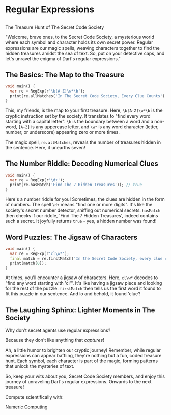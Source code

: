 # Regular Expressions

## 

The Treasure Hunt of The Secret Code Society

"Welcome, brave ones, to the Secret Code Society, a mysterious world where each symbol and character holds its own secret power. Regular expressions are our magic spells, weaving characters together to find the hidden treasures amidst the sea of text. So, put on your detective caps, and let's unravel the enigma of Dart's regular expressions."

## The Basics: The Map to the Treasure

```dart
void main() {
  var re = RegExp(r'\b[A-Z]\w*\b');
  print(re.allMatches('In The Secret Code Society, Every Clue Counts').length); // 8
}
```

This, my friends, is the map to your first treasure. Here, `\b[A-Z]\w*\b` is the cryptic instruction set by the society. It translates to "find every word starting with a capital letter". `\b` is the boundary between a word and a non-word, `[A-Z]` is any uppercase letter, and `\w*` is any word character (letter, number, or underscore) appearing zero or more times.

The magic spell, `re.allMatches`, reveals the number of treasures hidden in the sentence. Here, it unearths seven!

## The Number Riddle: Decoding Numerical Clues

```dart
void main() {
  var re = RegExp(r'\d+');
  print(re.hasMatch('Find The 7 Hidden Treasures')); // true
}
```

Here's a number riddle for you! Sometimes, the clues are hidden in the form of numbers. The spell `\d+` means "find one or more digits". It's like the society's secret number detector, sniffing out numerical secrets. `hasMatch` then checks if our riddle, 'Find The 7 Hidden Treasures', indeed contains such a secret. It joyfully returns `true` - yes, a hidden number was found!

## Word Puzzles: The Jigsaw of Characters

```dart
void main() {
  var re = RegExp(r'cl\w*');
  final match = re.firstMatch('In the Secret Code Society, every clue counts')!;
  print(match[0]);
}
```

At times, you'll encounter a jigsaw of characters. Here, `cl\w*` decodes to "find any word starting with 'cl'". It's like having a jigsaw piece and looking for the rest of the puzzle. `firstMatch` then tells us the first word it found to fit this puzzle in our sentence. And lo and behold, it found 'clue'!

## The Laughing Sphinx: Lighter Moments in The Society

Why don't secret agents use regular expressions?

Because they don't like anything that *captures*!

Ah, a little humor to brighten our cryptic journey! Remember, while regular expressions can appear baffling, they're nothing but a fun, coded treasure hunt. Each symbol, each character is part of the magic, forming patterns that unlock the mysteries of text.

So, keep your wits about you, Secret Code Society members, and enjoy this journey of unraveling Dart's regular expressions. Onwards to the next treasure!

Compute scientifically with:

[Numeric Computing](numeric_computing.md)